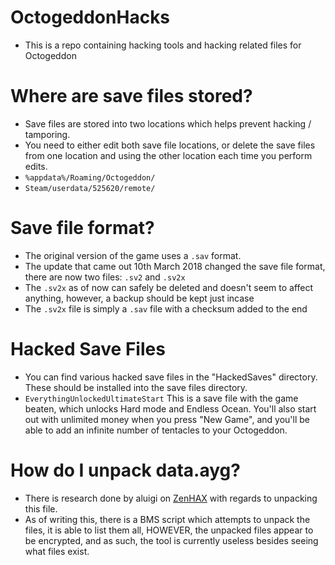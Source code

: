 # OctogeddonHacks
 - This is a repo containing hacking tools and hacking related files for Octogeddon

# Where are save files stored?
 - Save files are stored into two locations which helps prevent hacking / tamporing.
 - You need to either edit both save file locations, or delete the save files from one location and using the other location each time you perform edits.
 - `%appdata%/Roaming/Octogeddon/`
 - `Steam/userdata/525620/remote/`

# Save file format?
 - The original version of the game uses a `.sav` format.
 - The update that came out 10th March 2018 changed the save file format, there are now two files: `.sv2` and `.sv2x`
 - The `.sv2x` as of now can safely be deleted and doesn't seem to affect anything, however, a backup should be kept just incase
 - The `.sv2x` file is simply a `.sav` file with a checksum added to the end

# Hacked Save Files
 - You can find various hacked save files in the "HackedSaves" directory. These should be installed into the save files directory.
 - `EverythingUnlockedUltimateStart` This is a save file with the game beaten, which unlocks Hard mode and Endless Ocean. You'll also start out with unlimited money when you press "New Game", and you'll be able to add an infinite number of tentacles to your Octogeddon.

# How do I unpack data.ayg?
 - There is research done by aluigi on [ZenHAX](http://zenhax.com/viewtopic.php?t=7396) with regards to unpacking this file.
 - As of writing this, there is a BMS script which attempts to unpack the files, it is able to list them all, HOWEVER, the unpacked files appear to be encrypted, and as such, the tool is currently useless besides seeing what files exist.

